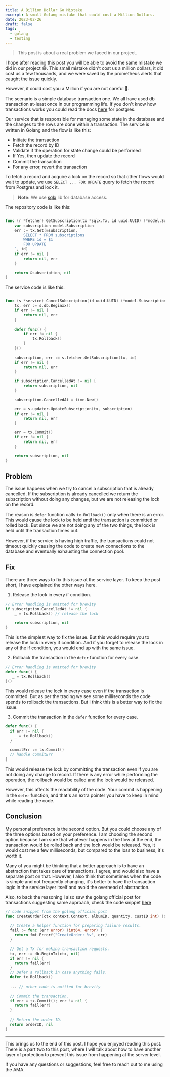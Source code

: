 ```yaml
---
title: A Billion Dollar Go Mistake
excerpt: A small Golang mistake that could cost a Million Dollars.
date: 2023-02-26
draft: false
tags:
  - golang
  - testing
---
```


> This post is about a real problem we faced in our project.

I hope after reading this post you will be able to avoid the same mistake we did in our project 😅. 
This small mistake didn't cost us a million dollars, it did cost us a few thousands, and we were saved by the prometheus alerts 
that caught the issue quickly. 

However, it could cost you a Million if you are not careful 💸.

The scenario is a simple database transaction one. We all have used db transaction at-least once in our programming life.
If you don't know how transactions works you could read the docs [here](https://www.postgresql.org/docs/current/tutorial-transactions.html) for postgres.

Our service that is responsible for managing some state in the database and the changes 
to the rows are done within a transaction. The service is written in Golang and the flow is like this:
- Initiate the transaction
- Fetch the record by ID 
- Validate if the operation for state change could be performed
- If Yes, then update the record
- Commit the transaction
- For any error, revert the transaction

To fetch a record and acquire a lock on the record so that other flows would wait to update, we use `SELECT ... FOR UPDATE`
query to fetch the record from Postgres and lock it.

> **Note\:** We use [sqlx](https://github.com/jmoiron/sqlx) lib for database access.

The repository code is like this:

```go

func (r *fetcher) GetSubscription(tx *sqlx.Tx, id uuid.UUID) (*model.Subscription, error) {
    var subscription model.Subscription
    err := tx.Get(&subscription, `
        SELECT * FROM subscriptions
        WHERE id = $1
        FOR UPDATE
    `, id)
    if err != nil {
        return nil, err
    }
	
    return &subscription, nil
}

```

The service code is like this:

```go

func (s *service) CancelSubscription(id uuid.UUID) (*model.Subscription, error) {
    tx, err := s.db.Beginxx()
    if err != nil {
        return nil, err
    }
	
    defer func() {
        if err != nil {
            tx.Rollback()
        }
    }()
    
    subscription, err := s.fetcher.GetSubscription(tx, id)
    if err != nil {
        return nil, err
    }

    if subscription.CancelledAt != nil {
        return subscription, nil
    }
	
    subscription.CancelledAt = time.Now()

    err = s.updater.UpdateSubscription(tx, subscription)
    if err != nil {
        return nil, err
    }

    err = tx.Commit()
    if err != nil {
        return nil, err
    }

    return subscription, nil
}
```

## Problem

The issue happens when we try to cancel a subscription that is already cancelled. If the subscription is already cancelled
we return the subscription without doing any changes, but we are not releasing the lock on the record.

The reason is `defer` function calls `tx.Rollback()` only when there is an error. This would cause the lock to be held 
until the transaction is committed or rolled back. But since we are not doing any of the two things, the lock is held 
until the transaction times out.

However, if the service is having high traffic, the transactions could not timeout quickly causing the code to create
new connections to the database and eventually exhausting the connection pool.

## Fix

There are three ways to fix this issue at the service layer. 
To keep the post short, I have explained the other ways here.

1. Release the lock in every if condition.

```go
// Error handling is omitted for brevity
if subscription.CancelledAt != nil {
    _ = tx.Rollback() // release the lock

    return subscription, nil
}

```
This is the simplest way to fix the issue. But this would require you to release the lock in every if condition.
And if you forget to release the lock in any of the if condition, you would end up with the same issue.

2. Rollback the transaction in the `defer` function for every case.

```go
// Error handling is omitted for brevity
defer func() {
   _ = tx.Rollback()
}()

```
This would release the lock in every case even if the transaction is committed. But as per the tracing we see some milliseconds
the code spends to rollback the transactions. But I think this is a better way to fix the issue.

3. Commit the transaction in the `defer` function for every case.

```go
defer func() {
  if err != nil {
    _ = tx.Rollback()
  }
  
  commitErr := tx.Commit()
  // handle commitErr
}
```
This would release the lock by committing the transaction even if you are not doing any change to record.
If there is any error while performing the operation, the rollback would be called and the lock would be released.

However, this affects the readability of the code. Your commit is happening in the `defer` function, and that's an extra
pointer you have to keep in mind while reading the code.

## Conclusion

My personal preference is the second option. But you could choose any of the three options based on your preference.
I am choosing the second option because I am sure that whatever happens in the flow at the end, the transaction
would be rolled back and the lock would be released. Yes, it would cost me a few milliseconds, but compared to the loss to 
business, it's worth it.

Many of you might be thinking that a better approach is to have an abstraction that takes care of transactions. I agree,
and would also have a separate post on that. However, I also think that sometimes when the code is simple and not frequently
changing, it's better to have the transaction logic in the service layer itself and avoid the overhead of abstraction.

Also, to back the reasoning I also saw the golang official post for transactions suggesting same approach, check the code snippet
[here](https://go.dev/doc/database/execute-transactions#example)

```go
// code snippet from the golang official post
func CreateOrder(ctx context.Context, albumID, quantity, custID int) (orderID int64, err error) {

  // Create a helper function for preparing failure results.
  fail := func (err error) (int64, error) {
    return fmt.Errorf("CreateOrder: %v", err)
  }

  // Get a Tx for making transaction requests.
  tx, err := db.BeginTx(ctx, nil)
  if err != nil {
    return fail(err)
  }
  // Defer a rollback in case anything fails.
  defer tx.Rollback()
  
  ... // other code is omitted for brevity
  
  // Commit the transaction.
  if err = tx.Commit(); err != nil {
    return fail(err)
  }
  
  // Return the order ID.
  return orderID, nil
}
```
---

This brings us to the end of this post. I hope you enjoyed reading this post. There is a part two to this post, where I will
talk about how to have another layer of protection to prevent this issue from happening at the server level.

If you have any questions or suggestions, feel free to reach out to me using the AMA.

